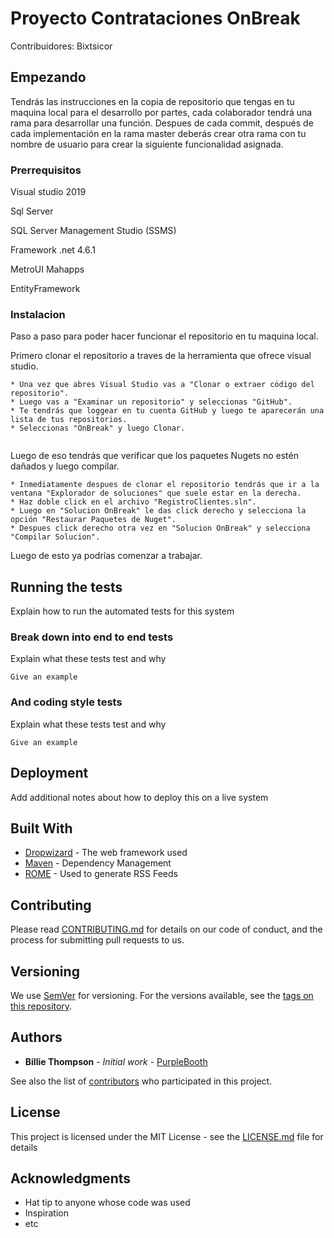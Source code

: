 # Proyecto Contrataciones OnBreak

Contribuidores: Bixtsicor

## Empezando

Tendrás las instrucciones en la copia de repositorio que tengas en tu maquina local para el desarrollo por partes, cada colaborador tendrá una rama para desarrollar una función. Despues de cada commit, después de cada implementación en la rama master deberás crear otra rama con tu nombre de usuario para crear la siguiente funcionalidad asignada.


### Prerrequisitos
Visual studio 2019

Sql Server

SQL Server Management Studio (SSMS)

Framework .net 4.6.1

MetroUI Mahapps

EntityFramework


### Instalacion

Paso a paso para poder hacer funcionar el repositorio en tu maquina local.

Primero clonar el repositorio a traves de la herramienta que ofrece visual studio. 

```
* Una vez que abres Visual Studio vas a "Clonar o extraer código del repositorio".
* Luego vas a "Examinar un repositorio" y seleccionas "GitHub".
* Te tendrás que loggear en tu cuenta GitHub y luego te aparecerán una lista de tus repositorios.
* Seleccionas "OnBreak" y luego Clonar.


```

Luego de eso tendrás que verificar que los paquetes Nugets no estén dañados y luego compilar.

```
* Inmediatamente despues de clonar el repositorio tendrás que ir a la ventana "Explorador de soluciones" que suele estar en la derecha.
* Haz doble click en el archivo "RegistroClientes.sln".
* Luego en "Solucion OnBreak" le das click derecho y selecciona la opción "Restaurar Paquetes de Nuget".
* Despues click derecho otra vez en "Solucion OnBreak" y selecciona "Compilar Solucion".
```

Luego de esto ya podrías comenzar a trabajar.

## Running the tests

Explain how to run the automated tests for this system

### Break down into end to end tests

Explain what these tests test and why

```
Give an example
```

### And coding style tests

Explain what these tests test and why

```
Give an example
```

## Deployment

Add additional notes about how to deploy this on a live system

## Built With

* [Dropwizard](http://www.dropwizard.io/1.0.2/docs/) - The web framework used
* [Maven](https://maven.apache.org/) - Dependency Management
* [ROME](https://rometools.github.io/rome/) - Used to generate RSS Feeds

## Contributing

Please read [CONTRIBUTING.md](https://gist.github.com/PurpleBooth/b24679402957c63ec426) for details on our code of conduct, and the process for submitting pull requests to us.

## Versioning

We use [SemVer](http://semver.org/) for versioning. For the versions available, see the [tags on this repository](https://github.com/your/project/tags). 

## Authors

* **Billie Thompson** - *Initial work* - [PurpleBooth](https://github.com/PurpleBooth)

See also the list of [contributors](https://github.com/your/project/contributors) who participated in this project.

## License

This project is licensed under the MIT License - see the [LICENSE.md](LICENSE.md) file for details

## Acknowledgments

* Hat tip to anyone whose code was used
* Inspiration
* etc
